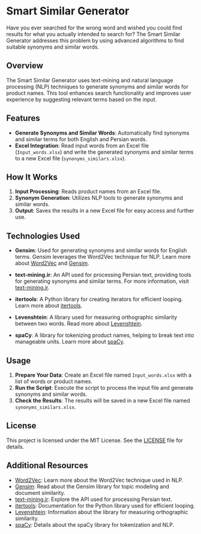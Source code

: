 # Smart Similar Generator

Have you ever searched for the wrong word and wished you could find results for what you actually intended to search for? The Smart Similar Generator addresses this problem by using advanced algorithms to find suitable synonyms and similar words.

## Overview

The Smart Similar Generator uses text-mining and natural language processing (NLP) techniques to generate synonyms and similar words for product names. This tool enhances search functionality and improves user experience by suggesting relevant terms based on the input.

## Features

- **Generate Synonyms and Similar Words**: Automatically find synonyms and similar terms for both English and Persian words.
- **Excel Integration**: Read input words from an Excel file (`Input_words.xlsx`) and write the generated synonyms and similar terms to a new Excel file (`synonyms_similars.xlsx`).

## How It Works

1. **Input Processing**: Reads product names from an Excel file.
2. **Synonym Generation**: Utilizes NLP tools to generate synonyms and similar words.
3. **Output**: Saves the results in a new Excel file for easy access and further use.

## Technologies Used

- **Gensim**: Used for generating synonyms and similar words for English terms. Gensim leverages the Word2Vec technique for NLP. Learn more about [Word2Vec](https://en.wikipedia.org/wiki/Word2vec) and [Gensim](https://en.wikipedia.org/wiki/Gensim).

- **text-mining.ir**: An API used for processing Persian text, providing tools for generating synonyms and similar terms. For more information, visit [text-mining.ir](https://text-mining.ir/).

- **itertools**: A Python library for creating iterators for efficient looping. Learn more about [itertools](https://docs.python.org/3/library/itertools.html).

- **Levenshtein**: A library used for measuring orthographic similarity between two words. Read more about [Levenshtein](https://pypi.org/project/python-Levenshtein/).

- **spaCy**: A library for tokenizing product names, helping to break text into manageable units. Learn more about [spaCy](https://en.wikipedia.org/wiki/SpaCy).


## Usage

1. **Prepare Your Data**: Create an Excel file named `Input_words.xlsx` with a list of words or product names.
2. **Run the Script**: Execute the script to process the input file and generate synonyms and similar words.
3. **Check the Results**: The results will be saved in a new Excel file named `synonyms_similars.xlsx`.

## License

This project is licensed under the MIT License. See the [LICENSE](LICENSE) file for details.

## Additional Resources

- [Word2Vec](https://en.wikipedia.org/wiki/Word2vec): Learn more about the Word2Vec technique used in NLP.
- [Gensim](https://en.wikipedia.org/wiki/Gensim): Read about the Gensim library for topic modeling and document similarity.
- [text-mining.ir](https://text-mining.ir/): Explore the API used for processing Persian text.
- [itertools](https://docs.python.org/3/library/itertools.html): Documentation for the Python library used for efficient looping.
- [Levenshtein](https://pypi.org/project/python-Levenshtein/): Information about the library for measuring orthographic similarity.
- [spaCy](https://en.wikipedia.org/wiki/SpaCy): Details about the spaCy library for tokenization and NLP.
